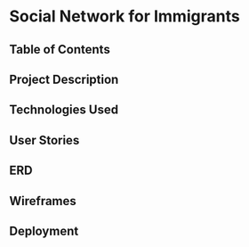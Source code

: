 # Social Network for Immigrants


## Table of Contents

## Project Description

## Technologies Used



## User Stories


## ERD

## Wireframes


## Deployment

